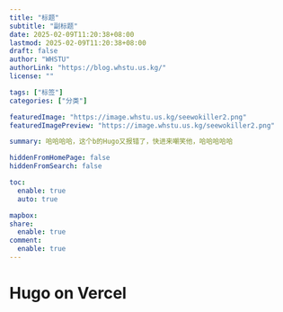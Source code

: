 ```yaml
---
title: "标题"
subtitle: "副标题"
date: 2025-02-09T11:20:38+08:00
lastmod: 2025-02-09T11:20:38+08:00
draft: false
author: "WHSTU"
authorLink: "https://blog.whstu.us.kg/"
license: ""

tags: ["标签"]
categories: ["分类"]

featuredImage: "https://image.whstu.us.kg/seewokiller2.png"
featuredImagePreview: "https://image.whstu.us.kg/seewokiller2.png"

summary: 哈哈哈哈，这个b的Hugo又报错了，快进来嘲笑他，哈哈哈哈哈

hiddenFromHomePage: false
hiddenFromSearch: false

toc:
  enable: true
  auto: true

mapbox:
share:
  enable: true
comment:
  enable: true
---
```


# Hugo on Vercel
